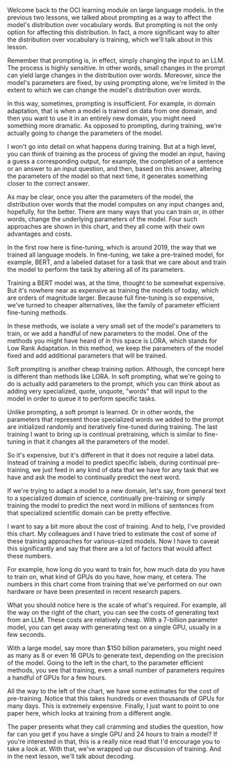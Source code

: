 Welcome back to the OCI learning module on large language models. In the previous two lessons, we talked about prompting as a way to affect the model's distribution over vocabulary words. But prompting is not the only option for affecting this distribution. In fact, a more significant way to alter the distribution over vocabulary is training, which we'll talk about in this lesson.

Remember that prompting is, in effect, simply changing the input to an LLM. The process is highly sensitive. In other words, small changes in the prompt can yield large changes in the distribution over words. Moreover, since the model's parameters are fixed, by using prompting alone, we're limited in the extent to which we can change the model's distribution over words.

In this way, sometimes, prompting is insufficient. For example, in domain adaptation, that is when a model is trained on data from one domain, and then you want to use it in an entirely new domain, you might need something more dramatic. As opposed to prompting, during training, we're actually going to change the parameters of the model.

I won't go into detail on what happens during training. But at a high level, you can think of training as the process of giving the model an input, having a guess a corresponding output, for example, the completion of a sentence or an answer to an input question, and then, based on this answer, altering the parameters of the model so that next time, it generates something closer to the correct answer.

As may be clear, once you alter the parameters of the model, the distribution over words that the model computes on any input changes and, hopefully, for the better. There are many ways that you can train or, in other words, change the underlying parameters of the model. Four such approaches are shown in this chart, and they all come with their own advantages and costs.

In the first row here is fine-tuning, which is around 2019, the way that we trained all language models. In fine-tuning, we take a pre-trained model, for example, BERT, and a labeled dataset for a task that we care about and train the model to perform the task by altering all of its parameters.

Training a BERT model was, at the time, thought to be somewhat expensive. But it's nowhere near as expensive as training the models of today, which are orders of magnitude larger. Because full fine-tuning is so expensive, we've turned to cheaper alternatives, like the family of parameter efficient fine-tuning methods.

In these methods, we isolate a very small set of the model's parameters to train, or we add a handful of new parameters to the model. One of the methods you might have heard of in this space is LORA, which stands for Low Rank Adaptation. In this method, we keep the parameters of the model fixed and add additional parameters that will be trained.

Soft prompting is another cheap training option. Although, the concept here is different than methods like LORA. In soft prompting, what we're going to do is actually add parameters to the prompt, which you can think about as adding very specialized, quote, unquote, "words" that will input to the model in order to queue it to perform specific tasks.

Unlike prompting, a soft prompt is learned. Or in other words, the parameters that represent those specialized words we added to the prompt are initialized randomly and iteratively fine-tuned during training. The last training I want to bring up is continual pretraining, which is similar to fine-tuning in that it changes all the parameters of the model.

So it's expensive, but it's different in that it does not require a label data. Instead of training a model to predict specific labels, during continual pre-training, we just feed in any kind of data that we have for any task that we have and ask the model to continually predict the next word.

If we're trying to adapt a model to a new domain, let's say, from general text to a specialized domain of science, continually pre-training or simply training the model to predict the next word in millions of sentences from that specialized scientific domain can be pretty effective.

I want to say a bit more about the cost of training. And to help, I've provided this chart. My colleagues and I have tried to estimate the cost of some of these training approaches for various-sized models. Now I have to caveat this significantly and say that there are a lot of factors that would affect these numbers.

For example, how long do you want to train for, how much data do you have to train on, what kind of GPUs do you have, how many, et cetera. The numbers in this chart come from training that we've performed on our own hardware or have been presented in recent research papers.

What you should notice here is the scale of what's required. For example, all the way on the right of the chart, you can see the costs of generating text from an LLM. These costs are relatively cheap. With a 7-billion parameter model, you can get away with generating text on a single GPU, usually in a few seconds.

With a large model, say more than $150 billion parameters, you might need as many as 8 or even 16 GPUs to generate text, depending on the precision of the model. Going to the left in the chart, to the parameter efficient methods, you see that training, even a small number of parameters requires a handful of GPUs for a few hours.

All the way to the left of the chart, we have some estimates for the cost of pre-training. Notice that this takes hundreds or even thousands of GPUs for many days. This is extremely expensive. Finally, I just want to point to one paper here, which looks at training from a different angle.

The paper presents what they call cramming and studies the question, how far can you get if you have a single GPU and 24 hours to train a model? If you're interested in that, this is a really nice read that I'd encourage you to take a look at. With that, we've wrapped up our discussion of training. And in the next lesson, we'll talk about decoding. 
